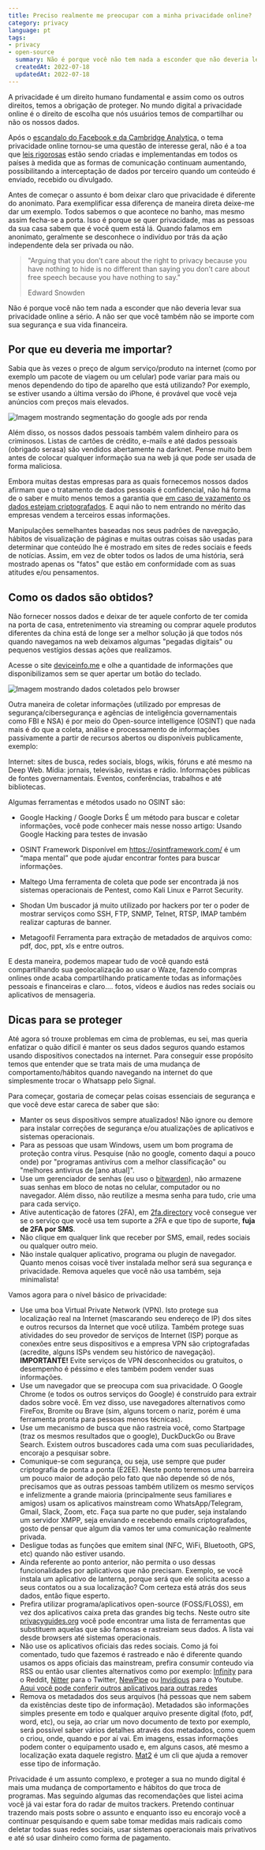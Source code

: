 ```yaml
---
title: Preciso realmente me preocupar com a minha privacidade online?
category: privacy
language: pt
tags:
- privacy
- open-source
  summary: Não é porque você não tem nada a esconder que não deveria levar sua privacidade online a sério.  A não ser que você também não se importe com sua segurança e sua vida financeira.
  createdAt: 2022-07-18
  updatedAt: 2022-07-18
---
```


A privacidade é um direito humano fundamental e assim como os outros direitos, temos a obrigação de proteger. No mundo digital a privacidade online é o direito de escolha que nós usuários temos de compartilhar ou não os nossos dados.

Após o [escandalo do Facebook e da Cambridge Analytica,](https://en.wikipedia.org/wiki/Facebook%E2%80%93Cambridge_Analytica_data_scandal) o tema privacidade online tornou-se uma questão de interesse geral, não é a toa que [leis rigorosas](https://gdpr.eu/what-is-gdpr/) estão sendo criadas e implementandas em todos os países à medida que as formas de comunicação continuam aumentando, possibilitando a interceptação de dados por terceiro quando um conteúdo é enviado, recebido ou divulgado.

Antes de começar o assunto é bom deixar claro que privacidade é diferente do anonimato. Para exemplificar essa diferença de maneira direta deixe-me dar um exemplo. Todos sabemos o que acontece no banho, mas mesmo assim fecha-se a porta. Isso é porque se quer privacidade, mas as pessoas da sua casa sabem que é você quem está lá. Quando falamos em anonimato, geralmente se desconhece o indivíduo por trás da ação independente dela ser privada ou não.

> "Arguing that you don’t care about the right to privacy because you have nothing to hide is no different than saying you don’t care about free speech because you have nothing to say."
>
>   Edward Snowden

Não é porque você não tem nada a esconder que não deveria levar sua privacidade online a sério.  A não ser que você também não se importe com sua segurança e sua vida financeira.

## Por que eu deveria me importar?

Sabia que às vezes o preço de algum serviço/produto na internet (como por exemplo um pacote de viagem ou um celular) pode variar para mais ou menos dependendo do tipo de aparelho que está utilizando? Por exemplo, se estiver usando a última versão do iPhone, é provável que você veja anúncios com preços mais elevados.

![Imagem mostrando segmentação do google ads por renda](https://i.imgur.com/3DnbQVT.jpg)

Além disso, os nossos dados pessoais também valem dinheiro para os criminosos. Listas de cartões de crédito, e-mails e até dados pessoais (obrigado serasa) são vendidos abertamente na darknet. Pense muito bem antes de colocar qualquer informação sua na web já que pode ser usada de forma maliciosa.

Embora muitas destas empresas para as quais fornecemos nossos dados afirmam que o tratamento de dados pessoais é confidencial, não há forma de o saber e muito menos temos a garantia que [em caso de vazamento os dados estejam criptografados](https://www.tecmundo.com.br/seguranca/138705-dados-1-4-milhao-clientes-banco-inter-expostos-acesso.htm#:~:text=de%20desconto%20Amazon-,Dados%20de%201%2C4%20milh%C3%A3o%20de%20clientes%20do,Inter%20estavam%20expostos%20para%20acesso&text=O%20vazamento%20de%20dados%20do,de%20mais%20de%20um%20ano.). E aqui não to nem entrando no mérito das empresas vendem a terceiros essas informações.

Manipulações semelhantes baseadas nos seus padrões de navegação, hábitos de visualização de páginas e muitas outras coisas são usadas para determinar que conteúdo lhe é mostrado em sites de redes sociais e feeds de notícias. Assim, em vez de obter todos os lados de uma história, será mostrado apenas os "fatos" que estão em conformidade com as suas atitudes e/ou pensamentos.

## Como os dados são obtidos?

Não fornecer nossos dados e deixar de ter aquele conforto de ter comida na porta de casa, entretenimento via streaming ou comprar aquele produtos diferentes da china está de longe ser a melhor solução já que todos nós quando navegamos na web deixamos algumas "pegadas digitais" ou pequenos vestígios dessas ações que realizamos.

Acesse o site [deviceinfo.me](https://www.deviceinfo.me/) e olhe a quantidade de informações que disponibilizamos sem se quer apertar um botão do teclado.

![Imagem mostrando dados coletados pelo browser](https://i.imgur.com/lZ17tbJ.png)

Outra maneira de coletar informações (utilizado por empresas de segurança/cibersegurança e agências de inteligência governamentais como FBI e NSA) é por meio do Open-source intelligence (OSINT) que nada mais é do que a coleta, análise e processamento de informações passivamente a partir de recursos abertos ou disponíveis publicamente, exemplo:

Internet: sites de busca, redes sociais, blogs, wikis, fóruns e até mesmo na Deep Web.
Mídia: jornais, televisão, revistas e rádio.
Informações públicas de fontes governamentais.
Eventos, conferências, trabalhos e até bibliotecas.

Algumas ferramentas e métodos usado no OSINT são:

- Google Hacking / Google Dorks
  É um método para buscar e coletar informações, você pode conhecer mais nesse nosso artigo: Usando Google Hacking para testes de invasão

- OSINT Framework
  Disponível em https://osintframework.com/ é um “mapa mental” que pode ajudar encontrar fontes para buscar informações.

- Maltego
  Uma ferramenta de coleta que pode ser encontrada já nos sistemas operacionais de Pentest, como Kali Linux e Parrot Security.

- Shodan
  Um buscador já muito utilizado por hackers por ter o poder de mostrar serviços como SSH, FTP, SNMP, Telnet, RTSP, IMAP também realizar capturas de banner.

- Metagoofil
  Ferramenta para extração de metadados de arquivos como: pdf, doc, ppt, xls e entre outros.

E desta maneira, podemos mapear tudo de você quando está compartilhando sua geolocalização ao usar o Waze, fazendo compras onlines onde acaba compartilhando praticamente todas as informações pessoais e financeiras e claro.... fotos, vídeos e áudios nas redes sociais ou aplicativos de mensageria.

## Dicas para se proteger

Até agora só trouxe problemas em cima de problemas, eu sei, mas queria enfatizar o quão difícil é manter os seus dados seguros quando estamos usando dispositivos conectados na internet. Para conseguir esse propósito temos que entender que se trata mais de uma mudança de comportamento/hábitos quando navegando na internet do que simplesmente trocar o Whatsapp pelo Signal.

Para começar, gostaria de começar pelas coisas essenciais de segurança e que você deve estar careca de saber que são:

- Manter os seus dispositivos sempre atualizados! Não ignore ou demore para instalar correções de segurança e/ou atualizações de aplicativos e sistemas operacionais.
- Para as pessoas que usam Windows, usem um bom programa de proteção contra vírus. Pesquise (não no google, comento daqui a pouco onde) por "programas antivírus com a melhor classificação" ou "melhores antivirus de [ano atual]".
- Use um gerenciador de senhas (eu uso o [bitwarden](https://bitwarden.com/)), não armazene suas senhas em bloco de notas no celular, computador ou no navegador. Além disso, não reutilize a mesma senha para tudo, crie uma para cada serviço.
- Ative autenticação de fatores (2FA), em [2fa.directory](https://2fa.directory/br/) você consegue ver se o serviço que você usa tem suporte a 2FA e que tipo de suporte, **fuja de 2FA por SMS**.
- Não clique em qualquer link que receber por SMS, email, redes sociais ou qualquer outro meio.
- Não instale qualquer aplicativo, programa ou plugin de navegador. Quanto menos coisas você tiver instalada melhor será sua segurança e privacidade. Remova aqueles que você não usa também, seja minimalista!

Vamos agora para o nível básico de privacidade:

- Use uma boa Virtual Private Network (VPN). Isto protege sua localização real na Internet (mascarando seu endereço de IP) dos sites e outros recursos da Internet que você utiliza. Também protege suas atividades do seu provedor de serviços de Internet (ISP) porque as conexões entre seus dispositivos e a empresa VPN são criptografadas (acredite, alguns ISPs vendem seu histórico de navegação). **IMPORTANTE!** Evite serviços de VPN desconhecidos ou gratuitos, o desempenho é péssimo e eles também podem vender suas informações.
- Use um navegador que se preocupa com sua privacidade. O Google Chrome (e todos os outros serviços do Google) é construído para extrair dados sobre você. Em vez disso, use navegadores alternativos como FireFox, Bromite ou Brave (sim, alguns torcem o nariz, porém é uma ferramenta pronta para pessoas menos técnicas).
- Use um mecanismo de busca que não rastreia você, como Startpage (traz os mesmos resultados que o google), DuckDuckGo ou Brave Search. Existem outros buscadores cada uma com suas peculiaridades, encorajo a pesquisar sobre.
- Comunique-se com segurança, ou seja, use sempre que puder criptografia de ponta a ponta (E2EE). Neste ponto teremos uma barreira um pouco maior de adoção pelo fato que não depende só de nós, precisamos que as outras pessoas também utilizem os mesmo serviços e infelizmente a grande maioria (principalmente seus familiares e amigos) usam os aplicativos mainstream como WhatsApp/Telegram, Gmail, Slack, Zoom, etc. Faça sua parte no que puder, seja instalando um servidor XMPP, seja enviando e recebendo emails criptografados, gosto de pensar que algum dia vamos ter uma comunicação realmente privada.
- Desligue todas as funções que emitem sinal (NFC, WiFi, Bluetooth, GPS, etc) quando não estiver usando.
- Ainda referente ao ponto anterior, não permita o uso dessas funcionalidades por aplicativos que não precisam. Exemplo, se você instala um aplicativo de lanterna, porque será que ele solicita acesso a seus contatos ou a sua localização? Com certeza está atrás dos seus dados, então fique esperto.
- Prefira utilizar programa/aplicativos open-source (FOSS/FLOSS), em vez dos aplicativos caixa preta das grandes big techs. Neste outro site [privacyguides.org](https://www.privacyguides.org/tools/) você pode encontrar uma lista de ferramentas que substituem aquelas que são famosas e rastreiam seus dados. A lista vai desde browsers até sistemas operacionais.
- Não use os aplicativos oficiais das redes sociais. Como já foi comentado, tudo que fazemos é rastreado e não é diferente quando usamos os apps oficiais das mainstream, prefira consumir conteudo via RSS ou então usar clientes alternativos como por exemplo: [Infinity](https://github.com/Docile-Alligator/Infinity-For-Reddit) para o Reddit, [Nitter](https://github.com/zedeus/nitter/wiki/Instances) para o Twitter, [NewPipe](https://newpipe.net/) ou [Invidious](https://github.com/iv-org/invidious) para o Youtube. [Aqui você pode conferir outros aplicativos para outras redes](https://github.com/pluja/awesome-privacy#social-networks-and-platforms)
- Remova os metadados dos seus arquivos (há pessoas que nem sabem da existências deste tipo de informação). Metadados são informações simples presente em todo e qualquer arquivo presente digital (foto, pdf, word, etc), ou seja, ao criar um novo documento de texto por exemplo, será possível saber vários detalhes através dos metadados, como quem o criou, onde, quando e por aí vai. Em imagens, essas informações podem conter o equipamento usado e, em alguns casos, até mesmo a localização exata daquele registro. [Mat2](https://0xacab.org/jvoisin/mat2) é um cli que ajuda a remover esse tipo de informação.

Privacidade é um assunto complexo, e proteger a sua no mundo digital é mais uma mudança de comportamento e hábitos do que troca de programas. Mas seguindo algumas das recomendações que listei acima você já vai estar fora do radar de muitos trackers. Pretendo continuar trazendo mais posts sobre o assunto e enquanto isso eu  encorajo você a continuar pesquisando e quem sabe tomar medidas mais radicais como deletar todas suas redes sociais, usar sistemas operacionais mais privativos e até só usar dinheiro como forma de pagamento.














